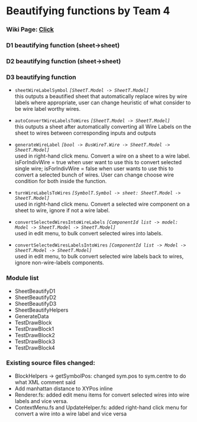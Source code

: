 # Beautifying functions by Team 4

### Wiki Page: [Click](https://github.com/AdvikChitre/issie/wiki)



<!-- 
(README has statement of how beautify function is invoked and any other user info about how to run it.)
add below -->

### D1 beautifying function (sheet->sheet)

### D2 beautifying function (sheet->sheet)

### D3 beautifying function 
- `sheetWireLabelSymbol` _`[SheetT.Model -> SheetT.Model]`_  
this outputs a beautified sheet that automatically replace wires by wire labels where appropriate, user can change heuristic of what consider to be wire label worthy wires. 

- `autoConvertWireLabelsToWires` _`[SheetT.Model -> SheetT.Model]`_  
this outputs a sheet after automatically converting all Wire Labels on the sheet to wires between corresponding inputs and outputs

- `generateWireLabel` _`[bool -> BusWireT.Wire -> SheetT.Model -> SheetT.Model]`_  
used in right-hand click menu. Convert a wire on a sheet to a wire label. isForIndivWire = true when user want to use this to convert selected single wire; isForIndivWire = false when user wants to use this to convert a selected bunch of wires. User can change choose wire condition for both inside the function. 

- `turnWireLabelsToWires` _`[SymbolT.Symbol -> sheet: SheetT.Model -> SheetT.Model]`_  
used in right-hand click menu. Convert a selected wire component on a sheet to wire, ignore if not a wire label.

- `convertSelectedWiresIntoWireLabels` _`[ComponentId list -> model: Model -> SheetT.Model -> SheetT.Model]`_  
used in edit menu, to bulk convert selected wires into labels.

- `convertSelectedWiresLabelsIntoWires` _`[ComponentId list -> Model -> SheetT.Model -> SheetT.Model]`_  
used in edit menu, to bulk convert selected wire labels back to wires, ignore non-wire-labels components.


### Module list
- SheetBeautifyD1
- SheetBeautifyD2
- SheetBeautifyD3
- SheetBeautifyHelpers
- GenerateData
- TestDrawBlock
- TestDrawBlock1
- TestDrawBlock2
- TestDrawBlock3
- TestDrawBlock4

### Existing source files changed:
- BlockHelpers -> getSymbolPos: changed sym.pos to sym.centre to do what XML comment said
- Add manhattan distance to XYPos inline
- Renderer.fs: added edit menu items for convert selected wires into wire labels and vice versa.
- ContextMenu.fs and UpdateHelper.fs: added right-hand click menu for convert a wire into a wire label and vice versa
<!-- 
(if needed) README has statement of anything that has changed in repo since demo and why.

(if needed) README has statement of anything important to be considered about functionality not shown in demo. -->
